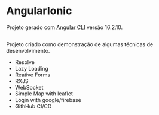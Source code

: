 # AngularIonic

Projeto gerado com  [Angular CLI](https://github.com/angular/angular-cli) versão 16.2.10.


## 
Projeto criado como demonstração de algumas técnicas de desenvolvimento.
- Resolve
- Lazy Loading
- Reative Forms
- RXJS
- WebSocket
- Simple Map with leaflet
- Login with google/firebase
- GithHub CI/CD


